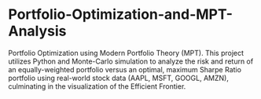 # Portfolio-Optimization-and-MPT-Analysis
Portfolio Optimization using Modern Portfolio Theory (MPT). This project utilizes Python and Monte-Carlo simulation to analyze the risk and return of an equally-weighted portfolio versus an optimal, maximum Sharpe Ratio portfolio using real-world stock data (AAPL, MSFT, GOOGL, AMZN), culminating in the visualization of the Efficient Frontier.
